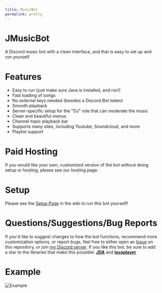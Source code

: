 ```yaml
---
title: MusicBot
permalink: pretty
---
```

# JMusicBot
A Discord music bot with a clean interface, and that is easy to set up and run yourself

# Features
* Easy to run (just make sure Java is installed, and run!)
* Fast loading of songs
* No external keys needed (besides a Discord Bot token)
* Smooth playback
* Server-specific setup for the "DJ" role that can moderate the music
* Clean and beautiful menus
* Channel-topic playback bar
* Supports many sites, including Youtube, Soundcloud, and more
* Playlist support

# Paid Hosting
If you would like your own, customized version of the bot without doing setup or hosting, please see our hosting page.

# Setup
Please see the [Setup Page](https://github.com/jagrosh/MusicBot/wiki/Setup) in the wiki to run this bot yourself!

# Questions/Suggestions/Bug Reports
If you'd like to suggest changes to how the bot functions, recommend more customization options, or report bugs, feel free to either open an [Issue](https://github.com/jagrosh/MusicBot/issues) on this repository, or join [my Discord server](https://discord.gg/0p9LSGoRLu6Pet0k). If you like this bot, be sure to add a star to the libraries that make this possible: [**JDA**](https://github.com/DV8FromTheWorld/JDA) and [**lavaplayer**](https://github.com/sedmelluq/lavaplayer)

# Example
![Example](http://i.imgur.com/gxDdlRL.png)
